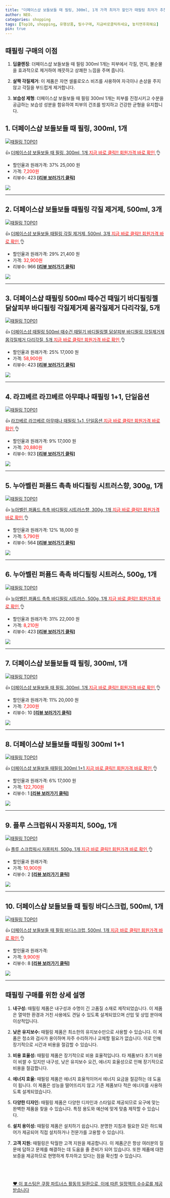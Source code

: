 ```yaml
---
title: "더페이스샵 보들보들 때 필링, 300ml, 1개 가격 최저가 할인가 때필링 최저가 추천 제품 비교"
author: NEO.
categories: shopping
tags: [Top10, shopping, 유행상품, 필수구매, 지금바로클릭하세요, 놓치면후회해요]
pin: true
---
```

## 때필링 구매의 이점
1. **딥클렌징**: 더페이스샵 보들보들 때 필링 300ml 1개는 피부에서 각질, 먼지, 불순물을 효과적으로 제거하여 깨끗하고 상쾌한 느낌을 주며 줍니다.

2. **살짝 각질제거**: 이 제품은 자연 셀룰로오스 비즈를 사용하여 자극이나 손상을 주지 않고 각질을 부드럽게 제거합니다.

3. **보습성 제형**: 더페이스샵 보들보들 때 필링 300ml 1개는 피부를 진정시키고 수분을 공급하는 보습성 성분을 함유하여 피부의 건조를 방지하고 건강한 균형을 유지합니다.

   

## 1. 더페이스샵 보들보들 때 필링, 300ml, 1개

[![때필링 TOP01](https://thumbnail8.coupangcdn.com/thumbnails/remote/490x490ex/image/vendor_inventory/eded/c5288a1330d5671efd5de81a7ab7c955050960b790e90b510a8c440214ee.jpg)](https://link.coupang.com/re/AFFSDP?lptag=AF3617701&subid=GithubCoopas&pageKey=6121527&traceid=V0-153&itemId=2765091137&vendorItemId=87586289431)


👍 [더페이스샵 보들보들 때 필링, 300ml, 1개 <font color=red> 지금 바로 클릭!! 회원가격 바로 확인 </font> ](https://link.coupang.com/re/AFFSDP?lptag=AF3617701&subid=GithubCoopas&pageKey=6121527&traceid=V0-153&itemId=2765091137&vendorItemId=87586289431) 👌 


- 할인율과 원래가격: 37%  25,000   원
- 가격: <span style='color:red'>7,200원</span>
- 리뷰수: 423  [**[리뷰 보러가기 클릭]**](https://link.coupang.com/re/AFFSDP?lptag=AF3617701&subid=GithubCoopas&pageKey=6121527&traceid=V0-153&itemId=2765091137&vendorItemId=87586289431)

[![](/discount_price.png)](https://link.coupang.com/re/AFFSDP?lptag=AF3617701&subid=GithubCoopas&pageKey=6121527&traceid=V0-153&itemId=2765091137&vendorItemId=87586289431)

---


   

## 2. 더페이스샵 보들보들 때필링 각질 제거제, 500ml, 3개

[![때필링 TOP01](https://thumbnail7.coupangcdn.com/thumbnails/remote/490x490ex/image/vendor_inventory/62b5/03e8a8e5d0708323049379a1fc252ffb1f57b6f833edfe24ce42f36fa3f2.jpg)](https://link.coupang.com/re/AFFSDP?lptag=AF3617701&subid=GithubCoopas&pageKey=7050914818&traceid=V0-153&itemId=17458612695&vendorItemId=87116481815)


👍 [더페이스샵 보들보들 때필링 각질 제거제, 500ml, 3개 <font color=red> 지금 바로 클릭!! 회원가격 바로 확인 </font> ](https://link.coupang.com/re/AFFSDP?lptag=AF3617701&subid=GithubCoopas&pageKey=7050914818&traceid=V0-153&itemId=17458612695&vendorItemId=87116481815) 👌 


- 할인율과 원래가격: 29%  21,400   원
- 가격: <span style='color:red'>32,900원</span>
- 리뷰수: 966  [**[리뷰 보러가기 클릭]**](https://link.coupang.com/re/AFFSDP?lptag=AF3617701&subid=GithubCoopas&pageKey=7050914818&traceid=V0-153&itemId=17458612695&vendorItemId=87116481815)

[![](/discount_price.png)](https://link.coupang.com/re/AFFSDP?lptag=AF3617701&subid=GithubCoopas&pageKey=7050914818&traceid=V0-153&itemId=17458612695&vendorItemId=87116481815)

---


   

## 3. 더페이스샵 때필링 500ml 때수건 때밀기 바디필링젤 닭살피부 바디필링 각질제거제 몸각질제거 다리각질, 5개

[![때필링 TOP01](https://thumbnail7.coupangcdn.com/thumbnails/remote/490x490ex/image/vendor_inventory/78c3/6a016215fa96fed9f0e7009660ccca15785d3927df75b3d2382c0eb9dc3d.jpg)](https://link.coupang.com/re/AFFSDP?lptag=AF3617701&subid=GithubCoopas&pageKey=6121527&traceid=V0-153&itemId=13271401177&vendorItemId=85945673494)


👍 [더페이스샵 때필링 500ml 때수건 때밀기 바디필링젤 닭살피부 바디필링 각질제거제 몸각질제거 다리각질, 5개 <font color=red> 지금 바로 클릭!! 회원가격 바로 확인 </font> ](https://link.coupang.com/re/AFFSDP?lptag=AF3617701&subid=GithubCoopas&pageKey=6121527&traceid=V0-153&itemId=13271401177&vendorItemId=85945673494) 👌 


- 할인율과 원래가격: 25%  17,000   원
- 가격: <span style='color:red'>58,900원</span>
- 리뷰수: 423  [**[리뷰 보러가기 클릭]**](https://link.coupang.com/re/AFFSDP?lptag=AF3617701&subid=GithubCoopas&pageKey=6121527&traceid=V0-153&itemId=13271401177&vendorItemId=85945673494)

[![](/discount_price.png)](https://link.coupang.com/re/AFFSDP?lptag=AF3617701&subid=GithubCoopas&pageKey=6121527&traceid=V0-153&itemId=13271401177&vendorItemId=85945673494)

---


   

## 4. 라끄베르 라끄베르 아무때나 때필링 1+1, 단일옵션

[![때필링 TOP01](https://thumbnail10.coupangcdn.com/thumbnails/remote/490x490ex/image/vendor_inventory/0ec7/76b45e9338ffe81953d799cd7a930b715f6d69109134db4b54a5932b8904.jpg)](https://link.coupang.com/re/AFFSDP?lptag=AF3617701&subid=GithubCoopas&pageKey=7854158888&traceid=V0-153&itemId=21415880724&vendorItemId=88472154420)


👍 [라끄베르 라끄베르 아무때나 때필링 1+1, 단일옵션 <font color=red> 지금 바로 클릭!! 회원가격 바로 확인 </font> ](https://link.coupang.com/re/AFFSDP?lptag=AF3617701&subid=GithubCoopas&pageKey=7854158888&traceid=V0-153&itemId=21415880724&vendorItemId=88472154420) 👌 


- 할인율과 원래가격: 9%  17,000   원
- 가격: <span style='color:red'>20,880원</span>
- 리뷰수: 923  [**[리뷰 보러가기 클릭]**](https://link.coupang.com/re/AFFSDP?lptag=AF3617701&subid=GithubCoopas&pageKey=7854158888&traceid=V0-153&itemId=21415880724&vendorItemId=88472154420)

[![](/discount_price.png)](https://link.coupang.com/re/AFFSDP?lptag=AF3617701&subid=GithubCoopas&pageKey=7854158888&traceid=V0-153&itemId=21415880724&vendorItemId=88472154420)

---


   

## 5. 누아벨린 퍼퓸드 촉촉 바디필링 시트러스향, 300g, 1개

[![때필링 TOP01](https://thumbnail9.coupangcdn.com/thumbnails/remote/490x490ex/image/retail/images/2021/03/18/9/7/5a7ebabc-2b3a-4b5c-88ad-4d36f970818e.jpg)](https://link.coupang.com/re/AFFSDP?lptag=AF3617701&subid=GithubCoopas&pageKey=5200211109&traceid=V0-153&itemId=7246743788&vendorItemId=74538190962)


👍 [누아벨린 퍼퓸드 촉촉 바디필링 시트러스향, 300g, 1개 <font color=red> 지금 바로 클릭!! 회원가격 바로 확인 </font> ](https://link.coupang.com/re/AFFSDP?lptag=AF3617701&subid=GithubCoopas&pageKey=5200211109&traceid=V0-153&itemId=7246743788&vendorItemId=74538190962) 👌 


- 할인율과 원래가격: 12%  18,000   원
- 가격: <span style='color:red'>5,790원</span>
- 리뷰수: 564  [**[리뷰 보러가기 클릭]**](https://link.coupang.com/re/AFFSDP?lptag=AF3617701&subid=GithubCoopas&pageKey=5200211109&traceid=V0-153&itemId=7246743788&vendorItemId=74538190962)

[![](/discount_price.png)](https://link.coupang.com/re/AFFSDP?lptag=AF3617701&subid=GithubCoopas&pageKey=5200211109&traceid=V0-153&itemId=7246743788&vendorItemId=74538190962)

---


   

## 6. 누아벨린 퍼퓸드 촉촉 바디필링 시트러스, 500g, 1개

[![때필링 TOP01](https://thumbnail9.coupangcdn.com/thumbnails/remote/490x490ex/image/retail/images/2022/12/07/13/0/fd4c0633-49a3-4a61-8e64-f8ab0f25a0fb.jpg)](https://link.coupang.com/re/AFFSDP?lptag=AF3617701&subid=GithubCoopas&pageKey=5200211109&traceid=V0-153&itemId=13083604866&vendorItemId=84202956944)


👍 [누아벨린 퍼퓸드 촉촉 바디필링 시트러스, 500g, 1개 <font color=red> 지금 바로 클릭!! 회원가격 바로 확인 </font> ](https://link.coupang.com/re/AFFSDP?lptag=AF3617701&subid=GithubCoopas&pageKey=5200211109&traceid=V0-153&itemId=13083604866&vendorItemId=84202956944) 👌 


- 할인율과 원래가격: 31%  22,000   원
- 가격: <span style='color:red'>8,210원</span>
- 리뷰수: 423  [**[리뷰 보러가기 클릭]**](https://link.coupang.com/re/AFFSDP?lptag=AF3617701&subid=GithubCoopas&pageKey=5200211109&traceid=V0-153&itemId=13083604866&vendorItemId=84202956944)

[![](/discount_price.png)](https://link.coupang.com/re/AFFSDP?lptag=AF3617701&subid=GithubCoopas&pageKey=5200211109&traceid=V0-153&itemId=13083604866&vendorItemId=84202956944)

---


   

## 7. 더페이스샵 보들보들 때 필링, 300ml, 1개

[![때필링 TOP01](https://thumbnail8.coupangcdn.com/thumbnails/remote/490x490ex/image/vendor_inventory/eded/c5288a1330d5671efd5de81a7ab7c955050960b790e90b510a8c440214ee.jpg)](https://link.coupang.com/re/AFFSDP?lptag=AF3617701&subid=GithubCoopas&pageKey=6121527&traceid=V0-153&itemId=2765091137&vendorItemId=87586289431)


👍 [더페이스샵 보들보들 때 필링, 300ml, 1개 <font color=red> 지금 바로 클릭!! 회원가격 바로 확인 </font> ](https://link.coupang.com/re/AFFSDP?lptag=AF3617701&subid=GithubCoopas&pageKey=6121527&traceid=V0-153&itemId=2765091137&vendorItemId=87586289431) 👌 


- 할인율과 원래가격: 11%  20,000   원
- 가격: <span style='color:red'>7,200원</span>
- 리뷰수: 10  [**[리뷰 보러가기 클릭]**](https://link.coupang.com/re/AFFSDP?lptag=AF3617701&subid=GithubCoopas&pageKey=6121527&traceid=V0-153&itemId=2765091137&vendorItemId=87586289431)

[![](/discount_price.png)](https://link.coupang.com/re/AFFSDP?lptag=AF3617701&subid=GithubCoopas&pageKey=6121527&traceid=V0-153&itemId=2765091137&vendorItemId=87586289431)

---


   

## 8. 더페이스샵 보들보들 때필링 300ml 1+1

[![때필링 TOP01](https://thumbnail8.coupangcdn.com/thumbnails/remote/490x490ex/image/vendor_inventory/00f3/b188b2a0a5f487bc0d62cc44c22236d364e2b64e4cd778a180804e5c6d1a.jpg)](https://link.coupang.com/re/AFFSDP?lptag=AF3617701&subid=GithubCoopas&pageKey=7722897653&traceid=V0-153&itemId=20731634157&vendorItemId=87863030355)


👍 [더페이스샵 보들보들 때필링 300ml 1+1 <font color=red> 지금 바로 클릭!! 회원가격 바로 확인 </font> ](https://link.coupang.com/re/AFFSDP?lptag=AF3617701&subid=GithubCoopas&pageKey=7722897653&traceid=V0-153&itemId=20731634157&vendorItemId=87863030355) 👌 


- 할인율과 원래가격: 6%  17,000   원
- 가격: <span style='color:red'>122,700원</span>
- 리뷰수: 1  [**[리뷰 보러가기 클릭]**](https://link.coupang.com/re/AFFSDP?lptag=AF3617701&subid=GithubCoopas&pageKey=7722897653&traceid=V0-153&itemId=20731634157&vendorItemId=87863030355)

[![](/discount_price.png)](https://link.coupang.com/re/AFFSDP?lptag=AF3617701&subid=GithubCoopas&pageKey=7722897653&traceid=V0-153&itemId=20731634157&vendorItemId=87863030355)

---


   

## 9. 플루 스크럽워시 자몽피치, 500g, 1개

[![때필링 TOP01](https://thumbnail6.coupangcdn.com/thumbnails/remote/490x490ex/image/retail/images/197705059393378-9715b533-86b9-4e59-949b-a0e429be79d7.jpg)](https://link.coupang.com/re/AFFSDP?lptag=AF3617701&subid=GithubCoopas&pageKey=6442004081&traceid=V0-153&itemId=17846515931&vendorItemId=3866649979)


👍 [플루 스크럽워시 자몽피치, 500g, 1개 <font color=red> 지금 바로 클릭!! 회원가격 바로 확인 </font> ](https://link.coupang.com/re/AFFSDP?lptag=AF3617701&subid=GithubCoopas&pageKey=6442004081&traceid=V0-153&itemId=17846515931&vendorItemId=3866649979) 👌 


- 할인율과 원래가격: 
- 가격: <span style='color:red'>10,900원</span>
- 리뷰수: 2  [**[리뷰 보러가기 클릭]**](https://link.coupang.com/re/AFFSDP?lptag=AF3617701&subid=GithubCoopas&pageKey=6442004081&traceid=V0-153&itemId=17846515931&vendorItemId=3866649979)

[![](/discount_price.png)](https://link.coupang.com/re/AFFSDP?lptag=AF3617701&subid=GithubCoopas&pageKey=6442004081&traceid=V0-153&itemId=17846515931&vendorItemId=3866649979)

---


   

## 10. 더페이스샵 보들보들 때 필링 바디스크럽, 500ml, 1개

[![때필링 TOP01](https://thumbnail10.coupangcdn.com/thumbnails/remote/490x490ex/image/vendor_inventory/e7e9/9c9b97e5dc4785886b9ff58f7c7003ee5ef4b54a261f93ad8a74c8b265ad.jpg)](https://link.coupang.com/re/AFFSDP?lptag=AF3617701&subid=GithubCoopas&pageKey=6121527&traceid=V0-153&itemId=6052496455&vendorItemId=76171300209)


👍 [더페이스샵 보들보들 때 필링 바디스크럽, 500ml, 1개 <font color=red> 지금 바로 클릭!! 회원가격 바로 확인 </font> ](https://link.coupang.com/re/AFFSDP?lptag=AF3617701&subid=GithubCoopas&pageKey=6121527&traceid=V0-153&itemId=6052496455&vendorItemId=76171300209) 👌 


- 할인율과 원래가격: 
- 가격: <span style='color:red'>9,900원</span>
- 리뷰수: 8  [**[리뷰 보러가기 클릭]**](https://link.coupang.com/re/AFFSDP?lptag=AF3617701&subid=GithubCoopas&pageKey=6121527&traceid=V0-153&itemId=6052496455&vendorItemId=76171300209)

[![](/discount_price.png)](https://link.coupang.com/re/AFFSDP?lptag=AF3617701&subid=GithubCoopas&pageKey=6121527&traceid=V0-153&itemId=6052496455&vendorItemId=76171300209)

---
## 때필링 구매를 위한 상세 설명
1. **내구성:** 때필링 제품은 내구성과 수명이 긴 고품질 소재로 제작되었습니다. 이 제품은 열악한 환경과 거친 사용에도 견딜 수 있도록 설계되었으며 산업 및 상업 분야에 이상적입니다.

2. **낮은 유지보수:** 때필링 제품은 최소한의 유지보수만으로 사용할 수 있습니다. 이 제품은 청소와 검사가 용이하며 자주 수리하거나 교체할 필요가 없습니다. 이로 인해 장기적으로 시간과 비용을 절감할 수 있습니다.

3. **비용 효율성:** 때필링 제품은 장기적으로 비용 효율적입니다. 타 제품보다 초기 비용이 비쌀 수 있지만 내구성, 낮은 유지보수 요건, 에너지 효율성으로 인해 장기적으로 비용을 절감합니다.

4. **에너지 효율:** 때필링 제품은 에너지 효율적이어서 에너지 요금을 절감하는 데 도움이 됩니다. 이 제품은 성능을 떨어뜨리지 않고 기존 제품보다 적은 에너지를 사용하도록 설계되었습니다.

5. **다양한 디자인:** 때필링 제품은 다양한 디자인과 스타일로 제공되므로 요구에 맞는 완벽한 제품을 찾을 수 있습니다. 특정 용도와 예산에 맞게 맞춤 제작할 수 있습니다.

6. **설치 용이성:** 때필링 제품은 설치하기 쉽습니다. 분명한 지침과 필요한 모든 하드웨어가 제공되어 직접 설치하거나 전문가를 고용할 수 있습니다.

7. **고객 지원:** 때필링은 탁월한 고객 지원을 제공합니다. 이 제품군은 항상 여러분의 질문에 답하고 문제를 해결하는 데 도움을 줄 준비가 되어 있습니다. 또한 제품에 대한 보증을 제공하므로 현명하게 투자하고 있다는 점을 확신할 수 있습니다.<br><br><br><br><br> [ ❤  이 포스팅은 쿠팡 파트너스 활동의 일환으로, 이에 따른 일정액의 수수료를 제공받습니다](https://link.coupang.com/a/bcEFyh)